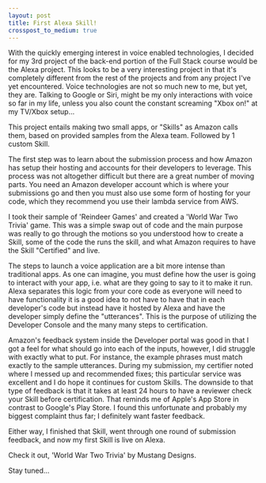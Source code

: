 ```yaml
---
layout: post
title: First Alexa Skill!
crosspost_to_medium: true
---
```

With the quickly emerging interest in voice enabled technologies, I decided for my 3rd project of the back-end portion of the Full Stack course would be the Alexa project. This looks to be a very interesting project in that it's completely different from the rest of the projects and from any project I've yet encountered. Voice technologies are not so much new to me, but yet, they are. Talking to Google or Siri, might be my only interactions with voice so far in my life, unless you also count the constant screaming "Xbox on!" at my TV/Xbox setup...

This project entails making two small apps, or "Skills" as Amazon calls them, based on provided samples from the Alexa team. Followed by 1 custom Skill.

The first step was to learn about the submission process and how Amazon has setup their hosting and accounts for their developers to leverage. This process was not altogether difficult but there are a great number of moving parts. You need an Amazon developer account which is where your submissions go and then you must also use some form of hosting for your code, which they recommend you use their lambda service from AWS.

I took their sample of 'Reindeer Games' and created a 'World War Two Trivia' game. This was a simple swap out of code and the main purpose was really to go through the motions so you understood how to create a Skill, some of the code the runs the skill, and what Amazon requires to have the Skill "Certified" and live.

The steps to launch a voice application are a bit more intense than traditional apps. As one can imagine, you must define how the user is going to interact with your app, i.e. what are they going to say to it to make it run.  Alexa separates this logic from your core code as everyone will need to have functionality it is a good idea to not have to have that in each developer's code but instead have it hosted by Alexa and have the developer simply define the "utterances". This is the purpose of utilizing the Developer Console and the many many steps to certification.

Amazon's feedback system inside the Developer portal was good in that I got a feel for what should go into each of the inputs, however, I did struggle with exactly what to put. For instance, the example phrases must match exactly to the sample utterances. During my submission, my certifier noted where I messed up and recommended fixes; this particular service was excellent and I do hope it continues for custom Skills. The downside to that type of feedback is that it takes at least 24 hours to have a reviewer check your Skill before certification. That reminds me of Apple's App Store in contrast to Google's Play Store. I found this unfortunate and probably my biggest complaint thus far; I definitely want faster feedback.

Either way, I finished that Skill, went through one round of submission feedback, and now my first Skill is live on Alexa.

Check it out, 'World War Two Trivia' by Mustang Designs.

Stay tuned...
